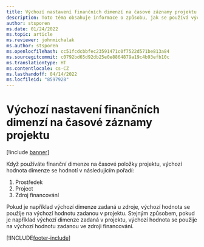 ```yaml
---
title: Výchozí nastavení finančních dimenzí na časové záznamy projektu
description: Toto téma obsahuje informace o způsobu, jak se používá výchozí nastavení finančních dimenzí na časové záznamy.
author: stsporen
ms.date: 01/24/2022
ms.topic: article
ms.reviewer: johnmichalak
ms.author: stsporen
ms.openlocfilehash: cc51fcdcbbfec23591471c0f7522d571be813a84
ms.sourcegitcommit: c0792bd65d92db25e0e8864879a19c4b93efb10c
ms.translationtype: HT
ms.contentlocale: cs-CZ
ms.lasthandoff: 04/14/2022
ms.locfileid: "8597928"
---
```

# <a name="defaulting-financial-dimensions-for-project-time-entries"></a>Výchozí nastavení finančních dimenzí na časové záznamy projektu

[!include [banner](../includes/banner.md)]

Když používáte finanční dimenze na časové položky projektu, výchozí hodnota dimenze se hodnotí v následujícím pořadí:

1. Prostředek
2. Project
3. Zdroj financování

Pokud je například výchozí dimenze zadaná u zdroje, výchozí hodnota se použije na výchozí hodnotu zadanou v projektu. Stejným způsobem, pokud je například výchozí dimenze zadaná v projektu, výchozí hodnota se použije na výchozí hodnotu zadanou ve zdroji financování.

[!INCLUDE[footer-include](../includes/footer-banner.md)]
